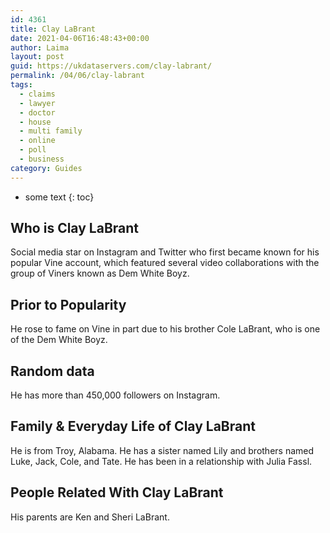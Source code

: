 ```yaml
---
id: 4361
title: Clay LaBrant
date: 2021-04-06T16:48:43+00:00
author: Laima
layout: post
guid: https://ukdataservers.com/clay-labrant/
permalink: /04/06/clay-labrant
tags:
  - claims
  - lawyer
  - doctor
  - house
  - multi family
  - online
  - poll
  - business
category: Guides
---
```


* some text
{: toc}


## Who is Clay LaBrant
                  
                  
                  
Social media star on Instagram and Twitter who first became known for his popular Vine account, which featured several video collaborations with the group of Viners known as Dem White Boyz.
                  
              
            
              
            
                
                
                
## Prior to Popularity
                  
                  
                  
He rose to fame on Vine in part due to his brother Cole LaBrant, who is one of the Dem White Boyz. 
                  
              
            
              
            
                
                
                
## Random data
                  
                  
                  
He has more than 450,000 followers on Instagram.
                  
              
            
              
            
                
                
                
## Family & Everyday Life of Clay LaBrant
                  
                  
                  
He is from Troy, Alabama. He has a sister named Lily and brothers named Luke, Jack, Cole, and Tate. He has been in a relationship with Julia Fassl.
                  
              
            
              
            
                
                
                
## People Related With Clay LaBrant
                  
                  
                  
His parents are Ken and Sheri LaBrant.
                  
              
            
              
            
                
              
            
              
              
            
            
              
            
          
          
          